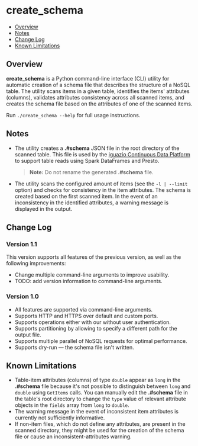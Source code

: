 # create_schema

- [Overview](#overview)
- [Notes](#notes)
- [Change Log](#change-log)
- [Known Limitations](#known-limitations)

## Overview

**create_schema** is a Python command-line interface (CLI) utility for automatic creation of a schema file that describes the structure of a NoSQL table.
The utility scans items in a given table, identifies the items' attributes (columns), validates attributes consistency across all scanned items, and creates the schema file based on the attributes of one of the scanned items.

Run `./create_schema --help` for full usage instructions.

## Notes

* The utility creates a **.#schema** JSON file in the root directory of the scanned table.
  This file is used by the [iguazio Continuous Data Platform](https://www.iguazio.com) to support table reads using Spark DataFrames and Presto.

  > **Note:** Do not rename the generated **.#schema** file.
* The utility scans the configured amount of items (see the `-l | --limit` option) and checks for consistency in the item attributes.
  The schema is created based on the first scanned item.
  In the event of an inconsistency in the identified attributes, a warning message is displayed in the output.


## Change Log

### Version 1.1

This version supports all features of the previous version, as well as the following improvements:

* Change multiple command-line arguments to improve usability.
* TODO: add version information to command-line arguments.

### Version 1.0

* All features are supported via command-line arguments.
* Supports HTTP and HTTPS over default and custom ports.
* Supports operations either with our without user authentication.
* Supports partitioning by allowing to specify a different path for the output file.
* Supports multiple parallel of NoSQL requests for optimal performance.
* Supports dry-run &mdash; the schema file isn't written.

## Known Limitations

* Table-item attributes (columns) of type `double` appear as `long` in the **.#schema** file because it's not possible to distinguish between `long` and `double` using `GetItems` calls.
  You can manually edit the **.#schema** file in the table's root directory to change the `type` value of relevant attribute objects in the `fields` array from `long` to `double`.
* The warning message in the event of inconsistent item attributes is currently not sufficiently informative.
* If non-item files, which do not define any attributes, are present in the scanned directory, they might be used for the creation of the schema file or cause an inconsistent-attributes warning.

